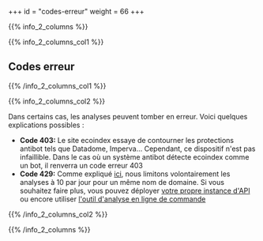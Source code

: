 +++
id = "codes-erreur"
weight = 66
+++

{{% info_2_columns %}}

{{% info_2_columns_col1 %}}

## Codes erreur

{{% /info_2_columns_col1 %}}

{{% info_2_columns_col2 %}}

Dans certains cas, les analyses peuvent tomber en erreur. Voici quelques explications possibles :

- **Code 403:** Le site ecoindex essaye de contourner les protections antibot tels que Datadome, Imperva... Cependant, ce dispositif n'est pas infaillible. Dans le cas où un système antibot détecte ecoindex comme un bot, il renverra un code erreur 403
- **Code 429:** Comme expliqué [ici](#points-importants), nous limitons volontairement les analyses à 10 par jour pour un même nom de domaine. Si vous souhaitez faire plus, vous pouvez déployer [votre propre instance d'API](https://github.com/cnumr/ecoindex_api) ou encore utiliser [l'outil d'analyse en ligne de commande](https://github.com/cnumr/ecoindex_cli)

{{% /info_2_columns_col2 %}}

{{% /info_2_columns %}}
